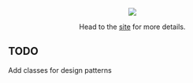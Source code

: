 <p align="center"><img src="http://veams.org/img/svg/icons/veams-js.svg"></p>
<p align="center">Head to the <a href="http://veams.org/js/">site</a> for more details.</p>

## TODO

Add classes for design patterns
